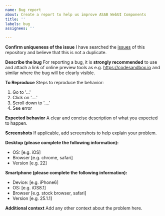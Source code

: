 ```yaml
---
name: Bug report
about: Create a report to help us improve ASAB WebUI Components
title: ''
labels: bug
assignees: ''

---
```


**Confirm uniqueness of the issue**
I have searched the [issues](https://github.com/TeskaLabs/asab-webui-components-lib/issues) of this repository and believe that this is not a duplicate.

**Describe the bug**
For reporting a bug, it is **strongly recommended** to use and attach a link of online preview tools as e.g. https://codesandbox.io and similar where the bug will be clearly visible.

**To Reproduce**
Steps to reproduce the behavior:
1. Go to '...'
2. Click on '....'
3. Scroll down to '....'
4. See error

**Expected behavior**
A clear and concise description of what you expected to happen.

**Screenshots**
If applicable, add screenshots to help explain your problem.

**Desktop (please complete the following information):**
 - OS: [e.g. iOS]
 - Browser [e.g. chrome, safari]
 - Version [e.g. 22]

**Smartphone (please complete the following information):**
 - Device: [e.g. iPhone6]
 - OS: [e.g. iOS8.1]
 - Browser [e.g. stock browser, safari]
 - Version [e.g. 25.1.1]

**Additional context**
Add any other context about the problem here.
